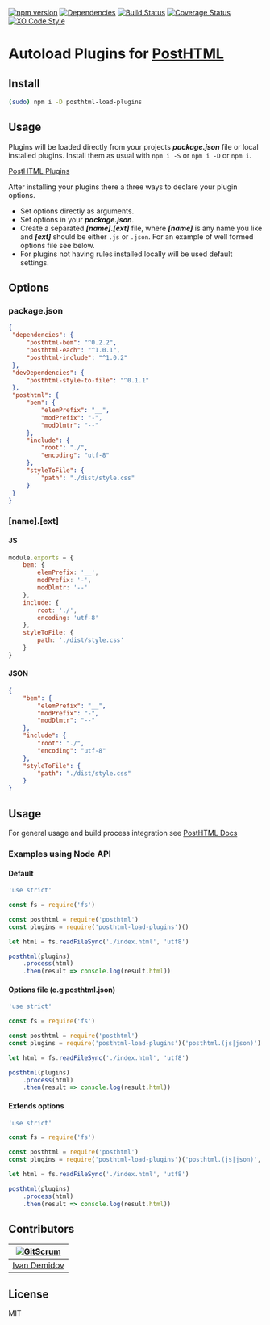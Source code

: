 [![npm version][npm]][npm-url]
[![Dependencies][deps]][deps-url]
[![Build Status][travis-image]][travis-url]
[![Coverage Status][cover-image]][cover-url]
[![XO Code Style][style]][style-url]

# Autoload Plugins for [PostHTML](https://github.com/posthtml/posthtml)

## Install

```bash
(sudo) npm i -D posthtml-load-plugins
```
## Usage

Plugins will be loaded directly from your projects ***package.json*** file or local installed plugins.
Install them as usual with ``` npm i -S ``` or ``` npm i -D ``` or ```npm i```.

[PostHTML Plugins](https://maltsev.github.io/posthtml-plugins/)

After installing your plugins there a three ways to declare your plugin options.

- Set options directly as arguments.
- Set options in your ***package.json***.
- Create a separated ***[name].[ext]*** file, where ***[name]*** is any name you like and ***[ext]*** should be either ``` .js ``` or ``` .json ```.
For an example of well formed options file see below.
- For plugins not having rules installed locally will be used default settings.

## Options

### package.json

```json
{
 "dependencies": {
	 "posthtml-bem": "^0.2.2",
	 "posthtml-each": "^1.0.1",
	 "posthtml-include": "^1.0.2"
 },
 "devDependencies": {
	 "posthtml-style-to-file": "^0.1.1"
 },
 "posthtml": {
	 "bem": {
		 "elemPrefix": "__",
		 "modPrefix": "-",
		 "modDlmtr": "--"
	 },
	 "include": {
		 "root": "./",
		 "encoding": "utf-8"
	 },
	 "styleToFile": {
		 "path": "./dist/style.css"
	 }
 }
}
```

### [name].[ext]

#### JS
```js
module.exports = {
	bem: {
		elemPrefix: '__',
		modPrefix: '-',
		modDlmtr: '--'
	},
	include: {
		root: './',
		encoding: 'utf-8'
	},
	styleToFile: {
		path: './dist/style.css'
	}
}
```
#### JSON

```json
{
	"bem": {
		"elemPrefix": "__",
		"modPrefix": "-",
		"modDlmtr": "--"
	},
	"include": {
		"root": "./",
		"encoding": "utf-8"
	},
	"styleToFile": {
		"path": "./dist/style.css"
	}
}
```

## Usage
For general usage and build process integration see [PostHTML Docs](https://github.com/posthtml/posthtml#usage)

### Examples using Node API
#### Default

```js
'use strict'

const fs = require('fs')

const posthtml = require('posthtml')
const plugins = require('posthtml-load-plugins')()

let html = fs.readFileSync('./index.html', 'utf8')

posthtml(plugins)
	.process(html)
	.then(result => console.log(result.html))
```

#### Options file (e.g posthtml.json)

```js
'use strict'

const fs = require('fs')

const posthtml = require('posthtml')
const plugins = require('posthtml-load-plugins')('posthtml.(js|json)')

let html = fs.readFileSync('./index.html', 'utf8')

posthtml(plugins)
	.process(html)
	.then(result => console.log(result.html))
```

#### Extends options

```js
'use strict'

const fs = require('fs')

const posthtml = require('posthtml')
const plugins = require('posthtml-load-plugins')('posthtml.(js|json)', {"posthtml-bem": {elemPrefix: '__'}})

let html = fs.readFileSync('./index.html', 'utf8')

posthtml(plugins)
	.process(html)
	.then(result => console.log(result.html))
```

## Contributors

[![GitScrum](https://avatars.githubusercontent.com/u/2789192?s=130)](https://github.com/GitScrum) |
---|
[Ivan Demidov](https://github.com/GitScrum) |

## License

MIT

[npm]:  https://img.shields.io/npm/v/posthtml-load-plugins.svg
[npm-url]: https://www.npmjs.com/package/posthtml-load-plugins

[deps]: https://david-dm.org/michael-ciniawsky/posthtml-load-plugins.svg
[deps-url]: https://david-dm.org/michael-ciniawsky/posthtml-load-plugins

[style]: https://img.shields.io/badge/code_style-XO-5ed9c7.svg
[style-url]: https://github.com/michael-ciniawsky/posthtml-load-plugins

[travis-url]: https://travis-ci.org/michael-ciniawsky/posthtml-load-plugins
[travis-image]: http://img.shields.io/travis/michael-ciniawsky/posthtml-load-plugins.svg

[cover-image]:https://coveralls.io/repos/github/michael-ciniawsky/posthtml-load-plugins/badge.svg?branch=master
[cover-url]:https://coveralls.io/github/michael-ciniawsky/posthtml-load-plugins?branch=master
